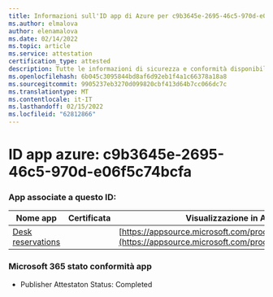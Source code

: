 ```yaml
---
title: Informazioni sull'ID app di Azure per c9b3645e-2695-46c5-970d-e06f5c74bcfa
ms.author: elmalova
author: elenamalova
ms.date: 02/14/2022
ms.topic: article
ms.service: attestation
certification_type: attested
description: Tutte le informazioni di sicurezza e conformità disponibili per c9b3645e-2695-46c5-970d-e06f5c74bcfa.
ms.openlocfilehash: 6b045c3095844bd8af6d92eb1f4a1c66378a18a8
ms.sourcegitcommit: 9905237eb3270d099820cbf413d64b7cc066dc7c
ms.translationtype: MT
ms.contentlocale: it-IT
ms.lasthandoff: 02/15/2022
ms.locfileid: "62812866"
---
```

# <a name="azure-app-id-c9b3645e-2695-46c5-970d-e06f5c74bcfa"></a>ID app azure: c9b3645e-2695-46c5-970d-e06f5c74bcfa


### <a name="apps-associated-with-this-id"></a>App associate a questo ID:
| **Nome app** | **Certificata** | **Visualizzazione in AppSource** |
|--------------|---------------|-----------------------|
| [Desk reservations](https://docs.microsoft.com/microsoft-365-app-certification/forward/WA200003532) |  | [https://appsource.microsoft.com/product/office/WA200003532](https://appsource.microsoft.com/product/office/WA200003532) |

### <a name="microsoft-365-app-compliance-status"></a>Microsoft 365 stato conformità app
- Publisher Attestaton Status: Completed
